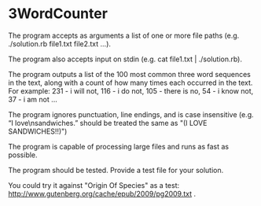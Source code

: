 # 3WordCounter
The program accepts as arguments a list of one or more file paths (e.g. ./solution.rb file1.txt file2.txt ...).

The program also accepts input on stdin (e.g. cat file1.txt | ./solution.rb).

The program outputs a list of the 100 most common three word sequences in the text, along with a count of how many times each occurred in the text. For example: 231 - i will not, 116 - i do not, 105 - there is no, 54 - i know not, 37 - i am not …

The program ignores punctuation, line endings, and is case insensitive (e.g. “I love\nsandwiches.” should be treated the same as "(I LOVE SANDWICHES!!)")

The program is capable of processing large files and runs as fast as possible.

The program should be tested. Provide a test file for your solution.

You could try it against "Origin Of Species" as a test: http://www.gutenberg.org/cache/epub/2009/pg2009.txt .
